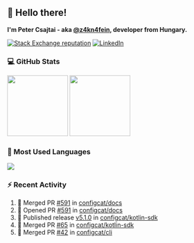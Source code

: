## 👋 Hello there!

**I'm Peter Csajtai - aka [@z4kn4fein](https://github.com/z4kn4fein), developer from Hungary.**

[![Stack Exchange reputation](https://img.shields.io/stackexchange/stackoverflow/r/8700582?color=orange&label=reputation&logo=stackoverflow&style=for-the-badge)](https://stackoverflow.com/users/8700582)
[![LinkedIn](https://img.shields.io/badge/linkedin-%230077B5.svg?style=for-the-badge&logo=linkedin&logoColor=white)](https://www.linkedin.com/in/csajtai-p%C3%A9ter-45395341/)

### 💻 GitHub Stats

<div>
  <img height="140px" src="https://github-readme-stats-pcsajtai.vercel.app/api?username=z4kn4fein&show_icons=true&hide_border=true&count_private=true&custom_title=Stats&theme=dracula&line_height=24&hide_title=true">
  <img height="140px" src="https://streak-stats.demolab.com?user=z4kn4fein&theme=dracula&hide_border=true">
  
</div>

### :toolbox: Most Used Languages

<img src="https://github-readme-stats-pcsajtai.vercel.app/api/top-langs/?username=z4kn4fein&theme=dracula&hide_border=true&layout=compact&langs_count=8&hide_title=true">

### :zap: Recent Activity

<!--START_SECTION:activity-->
1. 🎉 Merged PR [#591](https://github.com/configcat/docs/pull/591) in [configcat/docs](https://github.com/configcat/docs)
2. 💪 Opened PR [#591](https://github.com/configcat/docs/pull/591) in [configcat/docs](https://github.com/configcat/docs)
3. 🚀 Published release [v5.1.0](https://github.com/configcat/kotlin-sdk/releases/tag/5.1.0) in [configcat/kotlin-sdk](https://github.com/configcat/kotlin-sdk)
4. 🎉 Merged PR [#65](https://github.com/configcat/kotlin-sdk/pull/65) in [configcat/kotlin-sdk](https://github.com/configcat/kotlin-sdk)
5. 🎉 Merged PR [#42](https://github.com/configcat/cli/pull/42) in [configcat/cli](https://github.com/configcat/cli)
<!--END_SECTION:activity-->
